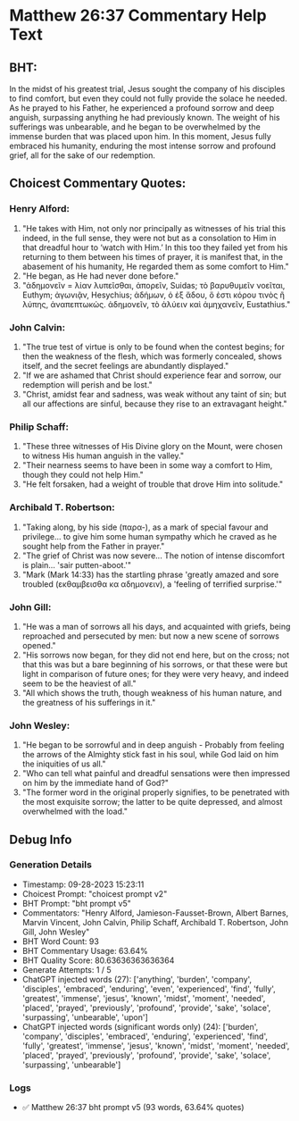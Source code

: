 # Matthew 26:37 Commentary Help Text

## BHT:
In the midst of his greatest trial, Jesus sought the company of his disciples to find comfort, but even they could not fully provide the solace he needed. As he prayed to his Father, he experienced a profound sorrow and deep anguish, surpassing anything he had previously known. The weight of his sufferings was unbearable, and he began to be overwhelmed by the immense burden that was placed upon him. In this moment, Jesus fully embraced his humanity, enduring the most intense sorrow and profound grief, all for the sake of our redemption.

## Choicest Commentary Quotes:
### Henry Alford:
1. "He takes with Him, not only nor principally as witnesses of his trial this indeed, in the full sense, they were not but as a consolation to Him in that dreadful hour to ‘watch with Him.’ In this too they failed yet from his returning to them between his times of prayer, it is manifest that, in the abasement of his humanity, He regarded them as some comfort to Him." 
2. "He began, as He had never done before."
3. "ἀδημονεῖν = λίαν λυπεῖσθαι, ἀπορεῖν, Suidas; τὸ βαρυθυμεῖν νοεῖται, Euthym; ἀγωνιᾷν, Hesychius; ἀδήμων, ὁ ἐξ ἄδου, ὅ ἐστι κόρου τινὸς ἢ λύπης, ἀναπεπτωκώς. ἀδημονεῖν, τὸ ἀλύειν καὶ ἀμηχανεῖν, Eustathius."

### John Calvin:
1. "The true test of virtue is only to be found when the contest begins; for then the weakness of the flesh, which was formerly concealed, shows itself, and the secret feelings are abundantly displayed."
2. "If we are ashamed that Christ should experience fear and sorrow, our redemption will perish and be lost."
3. "Christ, amidst fear and sadness, was weak without any taint of sin; but all our affections are sinful, because they rise to an extravagant height."

### Philip Schaff:
1. "These three witnesses of His Divine glory on the Mount, were chosen to witness His human anguish in the valley."
2. "Their nearness seems to have been in some way a comfort to Him, though they could not help Him."
3. "He felt forsaken, had a weight of trouble that drove Him into solitude."

### Archibald T. Robertson:
1. "Taking along, by his side (παρα-), as a mark of special favour and privilege... to give him some human sympathy which he craved as he sought help from the Father in prayer."
2. "The grief of Christ was now severe... The notion of intense discomfort is plain... 'sair putten-aboot.'"
3. "Mark (Mark 14:33) has the startling phrase 'greatly amazed and sore troubled (εκθαμβεισθα κα αδημονειν), a 'feeling of terrified surprise.'"

### John Gill:
1. "He was a man of sorrows all his days, and acquainted with griefs, being reproached and persecuted by men: but now a new scene of sorrows opened."
2. "His sorrows now began, for they did not end here, but on the cross; not that this was but a bare beginning of his sorrows, or that these were but light in comparison of future ones; for they were very heavy, and indeed seem to be the heaviest of all."
3. "All which shows the truth, though weakness of his human nature, and the greatness of his sufferings in it."

### John Wesley:
1. "He began to be sorrowful and in deep anguish - Probably from feeling the arrows of the Almighty stick fast in his soul, while God laid on him the iniquities of us all."
2. "Who can tell what painful and dreadful sensations were then impressed on him by the immediate hand of God?"
3. "The former word in the original properly signifies, to be penetrated with the most exquisite sorrow; the latter to be quite depressed, and almost overwhelmed with the load."


## Debug Info
### Generation Details
- Timestamp: 09-28-2023 15:23:11
- Choicest Prompt: "choicest prompt v2"
- BHT Prompt: "bht prompt v5"
- Commentators: "Henry Alford, Jamieson-Fausset-Brown, Albert Barnes, Marvin Vincent, John Calvin, Philip Schaff, Archibald T. Robertson, John Gill, John Wesley"
- BHT Word Count: 93
- BHT Commentary Usage: 63.64%
- BHT Quality Score: 80.63636363636364
- Generate Attempts: 1 / 5
- ChatGPT injected words (27):
	['anything', 'burden', 'company', 'disciples', 'embraced', 'enduring', 'even', 'experienced', 'find', 'fully', 'greatest', 'immense', 'jesus', 'known', 'midst', 'moment', 'needed', 'placed', 'prayed', 'previously', 'profound', 'provide', 'sake', 'solace', 'surpassing', 'unbearable', 'upon']
- ChatGPT injected words (significant words only) (24):
	['burden', 'company', 'disciples', 'embraced', 'enduring', 'experienced', 'find', 'fully', 'greatest', 'immense', 'jesus', 'known', 'midst', 'moment', 'needed', 'placed', 'prayed', 'previously', 'profound', 'provide', 'sake', 'solace', 'surpassing', 'unbearable']

### Logs
- ✅ Matthew 26:37 bht prompt v5 (93 words, 63.64% quotes)
